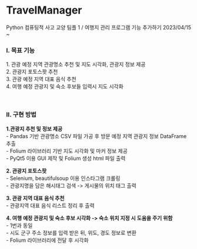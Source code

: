 # TravelManager
Python 컴퓨팅적 사고 교양 팀플 1 / 여행지 관리 프로그램 기능 추가하기  2023/04/15 ~ 

<h3>I. 목표 기능</h1>
  1. 관광 예정 지역 관광명소 추천 및 지도 시각화, 관광지 정보 제공
  <br>2. 관광지 포토스팟 추천
  <br>3. 관광 예정 지역 대표 음식 추천
  <br>4. 여행 예정 관광지 및 숙소 후보들 입력시 지도 시각화
  
 <br><h3>II. 구현 방법</h3>
  <b>1.관광지 추천 및 정보 제공</b>
    <br>- Pandas 기반 관광명소 CSV 파일 가공 후 방문 예정 지역 관광지 정보 DataFrame 추출
    <br>- Folium 라이브러리 기반 지도 시각화 및 마커 정보 제공
    <br>- PyQt5 이용 GUI 제작 및 Folium 생성 html 파일 출력
  
  <b>2. 관광지 포토스팟</b>
    <br>- Selenium, beautifulsoup 이용 인스타그램 크롤링
    <br>- 관광지명을 담은 해시태그 검색 -> 게시물의 위치 태그 출력<br>
  
  <b>3. 관광 지역 대표 음식 추천</b>
    <br>- 관광지역 대표 음식 리스트 정리 후 출력 </b>
  
  <b>4. 여행 예정 관광지 및 숙소 후보 시각화 -> 숙소 위치 지정 시 도움을 주기 위함</b>
    <br>- 1번과 동일
    <br>- 시도 군구 주소 정보를 입력 받은 뒤, 위도, 경도 정보로 변환
    <br>- Folium 라이브러리에 전달 후 시각화<br>

